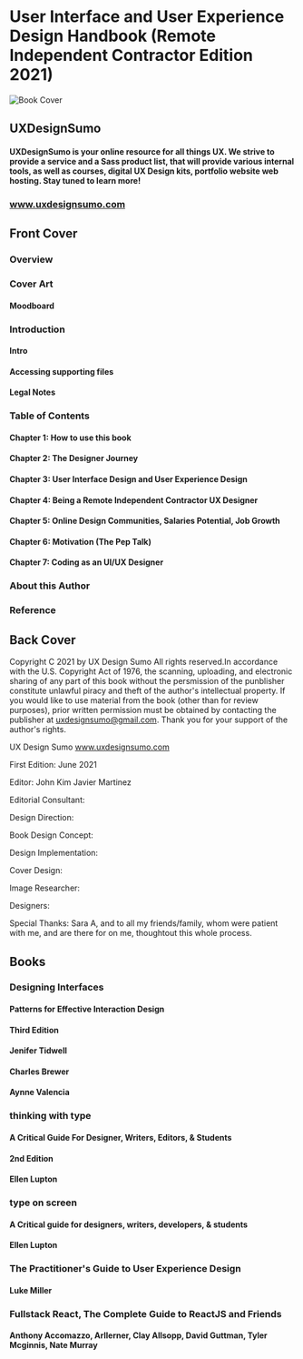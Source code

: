 # User Interface and User Experience Design Handbook (Remote Independent Contractor Edition 2021)

![Book Cover](book_cover.png)

## UXDesignSumo
#### UXDesignSumo is your online resource for all things UX. We strive to provide a service and a Sass product list, that will provide various internal tools, as well as courses, digital UX Design kits, portfolio website web hosting. Stay tuned to learn more!
### www.uxdesignsumo.com

## Front Cover
### Overview
### Cover Art
#### Moodboard
### Introduction
#### Intro
#### Accessing supporting files
#### Legal Notes
### Table of Contents
#### Chapter 1: How to use this book
#### Chapter 2: The Designer Journey
#### Chapter 3: User Interface Design and User Experience Design
#### Chapter 4: Being a Remote Independent Contractor UX Designer
#### Chapter 5: Online Design Communities, Salaries Potential, Job Growth
#### Chapter 6: Motivation (The Pep Talk)
#### Chapter 7: Coding as an UI/UX Designer
### About this Author
### Reference
## Back Cover

Copyright C 2021 by UX Design Sumo
All rights reserved.In accordance with the U.S. Copyright Act of 1976, the scanning, uploading, and electronic sharing of any part of this book without the persmission of the punblisher constitute unlawful piracy and theft of the author's intellectual property. If you would like to use material from the book (other than for review purposes), prior written permission must be obtained by contacting the publisher at uxdesignsumo@gmail.com. Thank you for your support of the author's rights.

UX Design Sumo
www.uxdesignsumo.com

First Edition: June 2021

Editor:
John Kim
Javier Martinez

Editorial Consultant:

Design Direction:

Book Design Concept:

Design Implementation:

Cover Design:

Image Researcher:

Designers:

Special Thanks: Sara A, and to all my friends/family, whom were patient with me, and are there for on me, thoughtout this whole process.

## Books

### Designing Interfaces
#### Patterns for Effective Interaction Design
#### Third Edition 
#### Jenifer Tidwell
#### Charles Brewer
#### Aynne Valencia

### thinking with type
#### A Critical Guide For Designer, Writers, Editors, & Students
#### 2nd Edition
#### Ellen Lupton

### type on screen
#### A Critical guide for designers, writers, developers, & students
#### Ellen Lupton

### The Practitioner's Guide to User Experience Design
#### Luke Miller

### Fullstack React, The Complete Guide to ReactJS and Friends
#### Anthony Accomazzo, Arllerner, Clay Allsopp, David Guttman, Tyler Mcginnis, Nate Murray